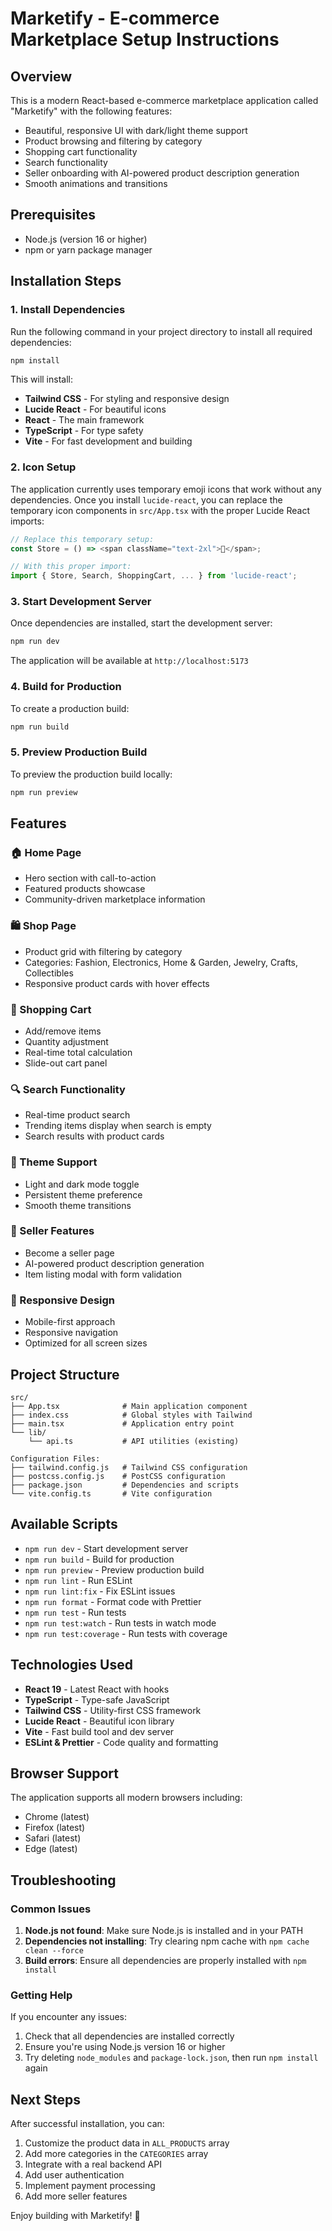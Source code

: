 # Marketify - E-commerce Marketplace Setup Instructions

## Overview
This is a modern React-based e-commerce marketplace application called "Marketify" with the following features:
- Beautiful, responsive UI with dark/light theme support
- Product browsing and filtering by category
- Shopping cart functionality
- Search functionality
- Seller onboarding with AI-powered product description generation
- Smooth animations and transitions

## Prerequisites
- Node.js (version 16 or higher)
- npm or yarn package manager

## Installation Steps

### 1. Install Dependencies
Run the following command in your project directory to install all required dependencies:

```bash
npm install
```

This will install:
- **Tailwind CSS** - For styling and responsive design
- **Lucide React** - For beautiful icons
- **React** - The main framework
- **TypeScript** - For type safety
- **Vite** - For fast development and building

### 2. Icon Setup
The application currently uses temporary emoji icons that work without any dependencies. Once you install `lucide-react`, you can replace the temporary icon components in `src/App.tsx` with the proper Lucide React imports:

```typescript
// Replace this temporary setup:
const Store = () => <span className="text-2xl">🏪</span>;

// With this proper import:
import { Store, Search, ShoppingCart, ... } from 'lucide-react';
```

### 3. Start Development Server
Once dependencies are installed, start the development server:

```bash
npm run dev
```

The application will be available at `http://localhost:5173`

### 4. Build for Production
To create a production build:

```bash
npm run build
```

### 5. Preview Production Build
To preview the production build locally:

```bash
npm run preview
```

## Features

### 🏠 Home Page
- Hero section with call-to-action
- Featured products showcase
- Community-driven marketplace information

### 🛍️ Shop Page
- Product grid with filtering by category
- Categories: Fashion, Electronics, Home & Garden, Jewelry, Crafts, Collectibles
- Responsive product cards with hover effects

### 🛒 Shopping Cart
- Add/remove items
- Quantity adjustment
- Real-time total calculation
- Slide-out cart panel

### 🔍 Search Functionality
- Real-time product search
- Trending items display when search is empty
- Search results with product cards

### 🌙 Theme Support
- Light and dark mode toggle
- Persistent theme preference
- Smooth theme transitions

### 👤 Seller Features
- Become a seller page
- AI-powered product description generation
- Item listing modal with form validation

### 📱 Responsive Design
- Mobile-first approach
- Responsive navigation
- Optimized for all screen sizes

## Project Structure

```
src/
├── App.tsx              # Main application component
├── index.css            # Global styles with Tailwind
├── main.tsx             # Application entry point
└── lib/
    └── api.ts           # API utilities (existing)

Configuration Files:
├── tailwind.config.js   # Tailwind CSS configuration
├── postcss.config.js    # PostCSS configuration
├── package.json         # Dependencies and scripts
└── vite.config.ts       # Vite configuration
```

## Available Scripts

- `npm run dev` - Start development server
- `npm run build` - Build for production
- `npm run preview` - Preview production build
- `npm run lint` - Run ESLint
- `npm run lint:fix` - Fix ESLint issues
- `npm run format` - Format code with Prettier
- `npm run test` - Run tests
- `npm run test:watch` - Run tests in watch mode
- `npm run test:coverage` - Run tests with coverage

## Technologies Used

- **React 19** - Latest React with hooks
- **TypeScript** - Type-safe JavaScript
- **Tailwind CSS** - Utility-first CSS framework
- **Lucide React** - Beautiful icon library
- **Vite** - Fast build tool and dev server
- **ESLint & Prettier** - Code quality and formatting

## Browser Support

The application supports all modern browsers including:
- Chrome (latest)
- Firefox (latest)
- Safari (latest)
- Edge (latest)

## Troubleshooting

### Common Issues

1. **Node.js not found**: Make sure Node.js is installed and in your PATH
2. **Dependencies not installing**: Try clearing npm cache with `npm cache clean --force`
3. **Build errors**: Ensure all dependencies are properly installed with `npm install`

### Getting Help

If you encounter any issues:
1. Check that all dependencies are installed correctly
2. Ensure you're using Node.js version 16 or higher
3. Try deleting `node_modules` and `package-lock.json`, then run `npm install` again

## Next Steps

After successful installation, you can:
1. Customize the product data in `ALL_PRODUCTS` array
2. Add more categories in the `CATEGORIES` array
3. Integrate with a real backend API
4. Add user authentication
5. Implement payment processing
6. Add more seller features

Enjoy building with Marketify! 🚀
